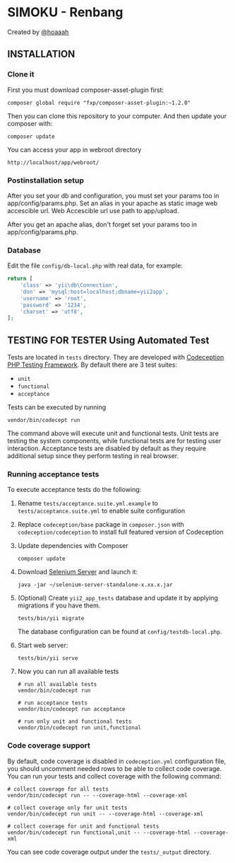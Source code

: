 SIMOKU - Renbang
===============================

Created by [@hoaaah](http://belajararief.com)


INSTALLATION
------------

### Clone it

First you must download composer-asset-plugin first:

```shell
composer global require "fxp/composer-asset-plugin:~1.2.0"
```

Then you can clone this repository to your computer. And then update your composer with:

```shell
composer update
```

You can access your app in webroot directory

~~~
http://localhost/app/webroot/
~~~

### Postinstallation setup

After you set your db and configuration, you must set your params too in app/config/params.php. Set an alias in your apache as static image web accescible url. Web Accescible url use path to app/upload.

After you get an apache alias, don't forget set your params too in app/config/params.php.


### Database

Edit the file `config/db-local.php` with real data, for example:

```php
return [
    'class' => 'yii\db\Connection',
    'dsn' => 'mysql:host=localhost;dbname=yii2app',
    'username' => 'root',
    'password' => '1234',
    'charset' => 'utf8',
];
```


TESTING FOR TESTER Using Automated Test
---------------------------------------

Tests are located in `tests` directory. They are developed with [Codeception PHP Testing Framework](http://codeception.com/).
By default there are 3 test suites:

- `unit`
- `functional`
- `acceptance`

Tests can be executed by running

```shell
vendor/bin/codecept run
```

The command above will execute unit and functional tests. Unit tests are testing the system components, while functional
tests are for testing user interaction. Acceptance tests are disabled by default as they require additional setup since
they perform testing in real browser.


### Running  acceptance tests

To execute acceptance tests do the following:

1. Rename `tests/acceptance.suite.yml.example` to `tests/acceptance.suite.yml` to enable suite configuration

2. Replace `codeception/base` package in `composer.json` with `codeception/codeception` to install full featured
   version of Codeception

3. Update dependencies with Composer

    ```shell
    composer update
    ```

4. Download [Selenium Server](http://www.seleniumhq.org/download/) and launch it:

    ```shell
    java -jar ~/selenium-server-standalone-x.xx.x.jar
    ```

5. (Optional) Create `yii2_app_tests` database and update it by applying migrations if you have them.

   ```shell
   tests/bin/yii migrate
   ```

   The database configuration can be found at `config/testdb-local.php`.


6. Start web server:

    ```shell
    tests/bin/yii serve
    ```

7. Now you can run all available tests

   ```shell
   # run all available tests
   vendor/bin/codecept run

   # run acceptance tests
   vendor/bin/codecept run acceptance

   # run only unit and functional tests
   vendor/bin/codecept run unit,functional
   ```

### Code coverage support

By default, code coverage is disabled in `codeception.yml` configuration file, you should uncomment needed rows to be able
to collect code coverage. You can run your tests and collect coverage with the following command:

```shell
# collect coverage for all tests
vendor/bin/codecept run -- --coverage-html --coverage-xml

# collect coverage only for unit tests
vendor/bin/codecept run unit -- --coverage-html --coverage-xml

# collect coverage for unit and functional tests
vendor/bin/codecept run functional,unit -- --coverage-html --coverage-xml
```

You can see code coverage output under the `tests/_output` directory.
